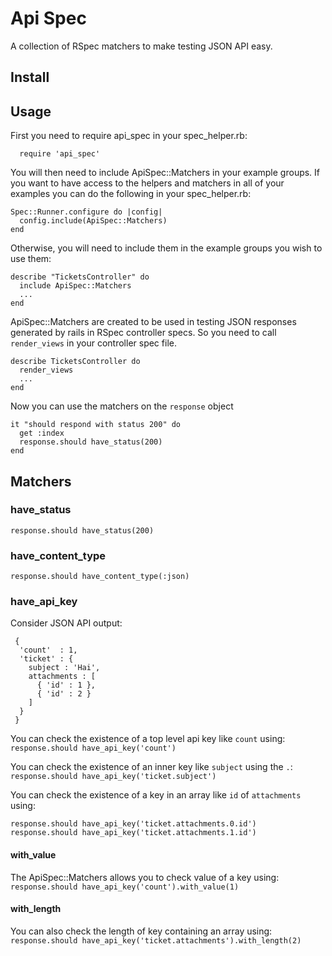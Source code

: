 Api Spec
========

A collection of RSpec matchers to make testing JSON API easy.

Install
-------

Usage
-----

First you need to require api_spec in your spec_helper.rb:

```
  require 'api_spec'
```

You will then need to include ApiSpec::Matchers in your example groups.
If you want to have access to the helpers and matchers in all of your examples you can do the following in your spec_helper.rb:

```
Spec::Runner.configure do |config|
  config.include(ApiSpec::Matchers)
end
```

Otherwise, you will need to include them in the example groups you wish to use them:

```
describe "TicketsController" do
  include ApiSpec::Matchers
  ...
end
```

ApiSpec::Matchers are created to be used in testing JSON responses
generated by rails in RSpec controller specs. So you need to call
`render_views` in your controller spec file.

```
describe TicketsController do
  render_views
  ...
end
```

Now you can use the matchers on the `response` object

```
it "should respond with status 200" do
  get :index
  response.should have_status(200)
end
```

Matchers
--------

### have_status
```response.should have_status(200)```

### have_content_type
```response.should have_content_type(:json)```

### have_api_key

Consider JSON API output:

```
 {
  'count'  : 1,
  'ticket' : {
    subject : 'Hai',
    attachments : [
      { 'id' : 1 },
      { 'id' : 2 }
    ]
  }
 }
```

You can check the existence of a top level api key like `count` using: 
```response.should have_api_key('count')```

You can check the existence of an inner key like `subject` using the `.`:
```response.should have_api_key('ticket.subject')```

You can check the existence of a key in an array like `id` of
`attachments` using:

```
response.should have_api_key('ticket.attachments.0.id')
response.should have_api_key('ticket.attachments.1.id')
```

#### with_value
The ApiSpec::Matchers allows you to check value of a key using:
```response.should have_api_key('count').with_value(1)```

#### with_length
You can also check the length of key containing an array using:
```response.should have_api_key('ticket.attachments').with_length(2)```

